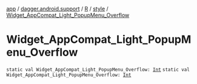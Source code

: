 [app](../../../index.md) / [dagger.android.support](../../index.md) / [R](../index.md) / [style](index.md) / [Widget_AppCompat_Light_PopupMenu_Overflow](./-widget_-app-compat_-light_-popup-menu_-overflow.md)

# Widget_AppCompat_Light_PopupMenu_Overflow

`static val Widget_AppCompat_Light_PopupMenu_Overflow: `[`Int`](https://kotlinlang.org/api/latest/jvm/stdlib/kotlin/-int/index.html)
`static val Widget_AppCompat_Light_PopupMenu_Overflow: `[`Int`](https://kotlinlang.org/api/latest/jvm/stdlib/kotlin/-int/index.html)